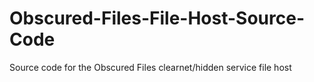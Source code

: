 # Obscured-Files-File-Host-Source-Code
Source code for the Obscured Files clearnet/hidden service file host
